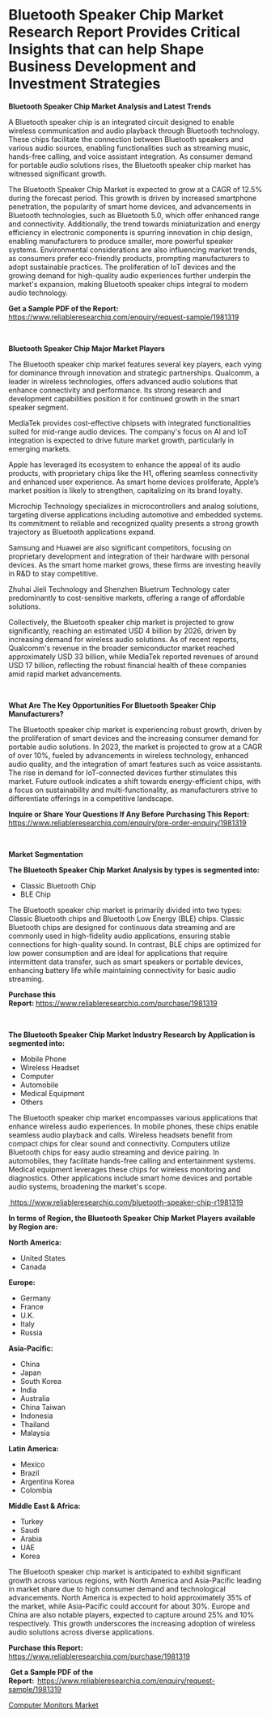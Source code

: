<p><h1>Bluetooth Speaker Chip Market Research Report Provides Critical Insights that can help Shape Business Development and Investment Strategies</h1></p><p><strong>Bluetooth Speaker Chip Market Analysis and Latest Trends</strong></p>
<p><p>A Bluetooth speaker chip is an integrated circuit designed to enable wireless communication and audio playback through Bluetooth technology. These chips facilitate the connection between Bluetooth speakers and various audio sources, enabling functionalities such as streaming music, hands-free calling, and voice assistant integration. As consumer demand for portable audio solutions rises, the Bluetooth speaker chip market has witnessed significant growth.</p><p>The Bluetooth Speaker Chip Market is expected to grow at a CAGR of 12.5% during the forecast period. This growth is driven by increased smartphone penetration, the popularity of smart home devices, and advancements in Bluetooth technologies, such as Bluetooth 5.0, which offer enhanced range and connectivity. Additionally, the trend towards miniaturization and energy efficiency in electronic components is spurring innovation in chip design, enabling manufacturers to produce smaller, more powerful speaker systems. Environmental considerations are also influencing market trends, as consumers prefer eco-friendly products, prompting manufacturers to adopt sustainable practices. The proliferation of IoT devices and the growing demand for high-quality audio experiences further underpin the market's expansion, making Bluetooth speaker chips integral to modern audio technology.</p></p>
<p><strong>Get a Sample PDF of the Report:&nbsp;</strong> <a href="https://www.reliableresearchiq.com/enquiry/request-sample/1981319?utm_campaign=3139&utm_medium=2&utm_source=Github&utm_content=ia&utm_term=06042025&utm_id=bluetooth-speaker-chip">https://www.reliableresearchiq.com/enquiry/request-sample/1981319</a></p>
<p>&nbsp;</p>
<p><strong>Bluetooth Speaker Chip Major Market Players</strong></p>
<p><p>The Bluetooth speaker chip market features several key players, each vying for dominance through innovation and strategic partnerships. Qualcomm, a leader in wireless technologies, offers advanced audio solutions that enhance connectivity and performance. Its strong research and development capabilities position it for continued growth in the smart speaker segment.</p><p>MediaTek provides cost-effective chipsets with integrated functionalities suited for mid-range audio devices. The company's focus on AI and IoT integration is expected to drive future market growth, particularly in emerging markets.</p><p>Apple has leveraged its ecosystem to enhance the appeal of its audio products, with proprietary chips like the H1, offering seamless connectivity and enhanced user experience. As smart home devices proliferate, Apple’s market position is likely to strengthen, capitalizing on its brand loyalty.</p><p>Microchip Technology specializes in microcontrollers and analog solutions, targeting diverse applications including automotive and embedded systems. Its commitment to reliable and recognized quality presents a strong growth trajectory as Bluetooth applications expand.</p><p>Samsung and Huawei are also significant competitors, focusing on proprietary development and integration of their hardware with personal devices. As the smart home market grows, these firms are investing heavily in R&D to stay competitive.</p><p>Zhuhai Jieli Technology and Shenzhen Bluetrum Technology cater predominantly to cost-sensitive markets, offering a range of affordable solutions.</p><p>Collectively, the Bluetooth speaker chip market is projected to grow significantly, reaching an estimated USD 4 billion by 2026, driven by increasing demand for wireless audio solutions. As of recent reports, Qualcomm's revenue in the broader semiconductor market reached approximately USD 33 billion, while MediaTek reported revenues of around USD 17 billion, reflecting the robust financial health of these companies amid rapid market advancements.</p></p>
<p>&nbsp;</p>
<p><strong>What Are The Key Opportunities For Bluetooth Speaker Chip Manufacturers?</strong></p>
<p><p>The Bluetooth speaker chip market is experiencing robust growth, driven by the proliferation of smart devices and the increasing consumer demand for portable audio solutions. In 2023, the market is projected to grow at a CAGR of over 10%, fueled by advancements in wireless technology, enhanced audio quality, and the integration of smart features such as voice assistants. The rise in demand for IoT-connected devices further stimulates this market. Future outlook indicates a shift towards energy-efficient chips, with a focus on sustainability and multi-functionality, as manufacturers strive to differentiate offerings in a competitive landscape.</p></p>
<p><strong>Inquire or Share Your Questions If Any Before Purchasing This Report:</strong> <a href="https://www.reliableresearchiq.com/enquiry/pre-order-enquiry/1981319?utm_campaign=3139&utm_medium=2&utm_source=Github&utm_content=ia&utm_term=06042025&utm_id=bluetooth-speaker-chip">https://www.reliableresearchiq.com/enquiry/pre-order-enquiry/1981319</a></p>
<p>&nbsp;</p>
<p><strong>Market Segmentation</strong></p>
<p><strong>The Bluetooth Speaker Chip Market Analysis by types is segmented into:</strong></p>
<p><ul><li>Classic Bluetooth Chip</li><li>BLE Chip</li></ul></p>
<p><p>The Bluetooth speaker chip market is primarily divided into two types: Classic Bluetooth chips and Bluetooth Low Energy (BLE) chips. Classic Bluetooth chips are designed for continuous data streaming and are commonly used in high-fidelity audio applications, ensuring stable connections for high-quality sound. In contrast, BLE chips are optimized for low power consumption and are ideal for applications that require intermittent data transfer, such as smart speakers or portable devices, enhancing battery life while maintaining connectivity for basic audio streaming.</p></p>
<p><strong>Purchase this Report:&nbsp;</strong><a href="https://www.reliableresearchiq.com/purchase/1981319?utm_campaign=3139&utm_medium=2&utm_source=Github&utm_content=ia&utm_term=06042025&utm_id=bluetooth-speaker-chip">https://www.reliableresearchiq.com/purchase/1981319</a></p>
<p>&nbsp;</p>
<p><strong>The Bluetooth Speaker Chip Market Industry Research by Application is segmented into:</strong></p>
<p><ul><li>Mobile Phone</li><li>Wireless Headset</li><li>Computer</li><li>Automobile</li><li>Medical Equipment</li><li>Others</li></ul></p>
<p><p>The Bluetooth speaker chip market encompasses various applications that enhance wireless audio experiences. In mobile phones, these chips enable seamless audio playback and calls. Wireless headsets benefit from compact chips for clear sound and connectivity. Computers utilize Bluetooth chips for easy audio streaming and device pairing. In automobiles, they facilitate hands-free calling and entertainment systems. Medical equipment leverages these chips for wireless monitoring and diagnostics. Other applications include smart home devices and portable audio systems, broadening the market's scope.</p></p>
<p><a href="https://www.reliableresearchiq.com/bluetooth-speaker-chip-r1981319?utm_campaign=3139&utm_medium=2&utm_source=Github&utm_content=ia&utm_term=06042025&utm_id=bluetooth-speaker-chip">&nbsp;https://www.reliableresearchiq.com/bluetooth-speaker-chip-r1981319</a></p>
<p><strong>In terms of Region, the Bluetooth Speaker Chip Market Players available by Region are:</strong></p>
<p>
    <p> <strong> North America: </strong>
        <ul>
            <li>United States</li>
            <li>Canada</li>
        </ul>
        </p> 
    <p> <strong> Europe: </strong>
        <ul>
            <li>Germany</li>
            <li>France</li>
            <li>U.K.</li>
            <li>Italy</li>
            <li>Russia</li>
        </ul>
        </p> 
    <p> <strong> Asia-Pacific: </strong>
        <ul>
            <li>China</li>
            <li>Japan</li>
            <li>South Korea</li>
            <li>India</li>
            <li>Australia</li>
            <li>China Taiwan</li>
            <li>Indonesia</li>
            <li>Thailand</li>
            <li>Malaysia</li>
        </ul>
        </p> 
    <p> <strong> Latin America: </strong>
        <ul>
            <li>Mexico</li>
            <li>Brazil</li>
            <li>Argentina Korea</li>
            <li>Colombia</li>
        </ul>
        </p> 
    <p> <strong> Middle East & Africa: </strong>
        <ul>
            <li>Turkey</li>
            <li>Saudi</li>
            <li>Arabia</li>
            <li>UAE</li>
            <li>Korea</li>
        </ul>
    </p>
    </p>
<p><p>The Bluetooth speaker chip market is anticipated to exhibit significant growth across various regions, with North America and Asia-Pacific leading in market share due to high consumer demand and technological advancements. North America is expected to hold approximately 35% of the market, while Asia-Pacific could account for about 30%. Europe and China are also notable players, expected to capture around 25% and 10% respectively. This growth underscores the increasing adoption of wireless audio solutions across diverse applications.</p></p>
<p><strong>Purchase this Report: </strong><a href="https://www.reliableresearchiq.com/purchase/1981319?utm_campaign=3139&utm_medium=2&utm_source=Github&utm_content=ia&utm_term=06042025&utm_id=bluetooth-speaker-chip">https://www.reliableresearchiq.com/purchase/1981319</a></p>
<p>&nbsp;<strong>Get a Sample PDF of the Report:&nbsp;&nbsp;</strong><a href="https://www.reliableresearchiq.com/enquiry/request-sample/1981319?utm_campaign=3139&utm_medium=2&utm_source=Github&utm_content=ia&utm_term=06042025&utm_id=bluetooth-speaker-chip">https://www.reliableresearchiq.com/enquiry/request-sample/1981319</a></p>
<p><strong></strong></p>
<p><p><a href="https://github.com/shirlantosx7/Market-Research-Report-List-1/blob/main/computer-monitors-market.md?utm_campaign=3139&utm_medium=2&utm_source=Github&utm_content=ia&utm_term=06042025&utm_id=bluetooth-speaker-chip">Computer Monitors Market</a></p></p>